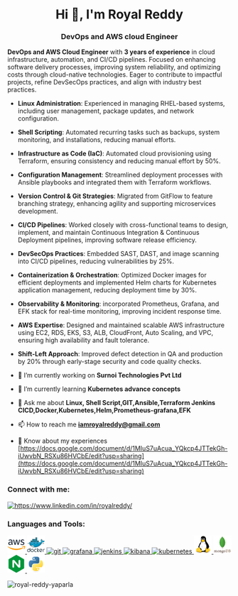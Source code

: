 <h1 align="center">Hi 👋, I'm Royal Reddy</h1>
<h3 align="center">DevOps and AWS cloud Engineer</h3>

**DevOps and AWS Cloud Engineer** with **3 years of experience** in cloud infrastructure, automation, and CI/CD pipelines. Focused on enhancing software delivery processes, improving system reliability, and optimizing costs through cloud-native technologies. Eager to contribute to impactful projects, refine DevSecOps practices, and align with industry best practices.

- **Linux Administration**: Experienced in managing RHEL-based systems, including user management, package updates, and network configuration.
- **Shell Scripting**: Automated recurring tasks such as backups, system monitoring, and installations, reducing manual efforts.
- **Infrastructure as Code (IaC)**: Automated cloud provisioning using Terraform, ensuring consistency and reducing manual effort by 50%.
- **Configuration Management**: Streamlined deployment processes with Ansible playbooks and integrated them with Terraform workflows.
- **Version Control & Git Strategies**: Migrated from GitFlow to feature branching strategy, enhancing agility and supporting microservices development.
- **CI/CD Pipelines**: Worked closely with cross-functional teams to design, implement, and maintain Continuous Integration & Continuous Deployment pipelines, improving software release efficiency.
- **DevSecOps Practices**: Embedded SAST, DAST, and image scanning into CI/CD pipelines, reducing vulnerabilities by 25%.
- **Containerization & Orchestration**: Optimized Docker images for efficient deployments and implemented Helm charts for Kubernetes application management, reducing deployment time by 30%.
- **Observability & Monitoring**: incorporated Prometheus, Grafana, and EFK stack for real-time monitoring, improving incident response time.
- **AWS Expertise**: Designed and maintained scalable AWS infrastructure using EC2, RDS, EKS, S3, ALB, CloudFront, Auto Scaling, and VPC, ensuring high availability and fault tolerance.
- **Shift-Left Approach**: Improved defect detection in QA and production by 20% through early-stage security and code quality checks.


- 🔭 I’m currently working on **Surnoi Technologies Pvt Ltd**

- 🌱 I’m currently learning **Kubernetes advance concepts**

- 💬 Ask me about **Linux, Shell Script,GIT,Ansible,Terraform Jenkins CICD,Docker,Kubernetes,Helm,Prometheus-grafana,EFK**

- 📫 How to reach me **iamroyalreddy@gmail.com**

- 📄 Know about my experiences [https://docs.google.com/document/d/1MIuS7uAcua_YQkcp4JTTekGh-iUwvbN_RSXu86HVCbE/edit?usp=sharing](https://docs.google.com/document/d/1MIuS7uAcua_YQkcp4JTTekGh-iUwvbN_RSXu86HVCbE/edit?usp=sharing)

<h3 align="left">Connect with me:</h3>
<p align="left">
<a href="https://linkedin.com/in/https://www.linkedin.com/in/royalreddy/" target="blank"><img align="center" src="https://raw.githubusercontent.com/rahuldkjain/github-profile-readme-generator/master/src/images/icons/Social/linked-in-alt.svg" alt="https://www.linkedin.com/in/royalreddy/" height="30" width="40" /></a>
</p>

<h3 align="left">Languages and Tools:</h3>
<p align="left"> <a href="https://aws.amazon.com" target="_blank" rel="noreferrer"> <img src="https://raw.githubusercontent.com/devicons/devicon/master/icons/amazonwebservices/amazonwebservices-original-wordmark.svg" alt="aws" width="40" height="40"/> </a> <a href="https://www.docker.com/" target="_blank" rel="noreferrer"> <img src="https://raw.githubusercontent.com/devicons/devicon/master/icons/docker/docker-original-wordmark.svg" alt="docker" width="40" height="40"/> </a> <a href="https://git-scm.com/" target="_blank" rel="noreferrer"> <img src="https://www.vectorlogo.zone/logos/git-scm/git-scm-icon.svg" alt="git" width="40" height="40"/> </a> <a href="https://grafana.com" target="_blank" rel="noreferrer"> <img src="https://www.vectorlogo.zone/logos/grafana/grafana-icon.svg" alt="grafana" width="40" height="40"/> </a> <a href="https://www.jenkins.io" target="_blank" rel="noreferrer"> <img src="https://www.vectorlogo.zone/logos/jenkins/jenkins-icon.svg" alt="jenkins" width="40" height="40"/> </a> <a href="https://www.elastic.co/kibana" target="_blank" rel="noreferrer"> <img src="https://www.vectorlogo.zone/logos/elasticco_kibana/elasticco_kibana-icon.svg" alt="kibana" width="40" height="40"/> </a> <a href="https://kubernetes.io" target="_blank" rel="noreferrer"> <img src="https://www.vectorlogo.zone/logos/kubernetes/kubernetes-icon.svg" alt="kubernetes" width="40" height="40"/> </a> <a href="https://www.linux.org/" target="_blank" rel="noreferrer"> <img src="https://raw.githubusercontent.com/devicons/devicon/master/icons/linux/linux-original.svg" alt="linux" width="40" height="40"/> </a> <a href="https://www.mongodb.com/" target="_blank" rel="noreferrer"> <img src="https://raw.githubusercontent.com/devicons/devicon/master/icons/mongodb/mongodb-original-wordmark.svg" alt="mongodb" width="40" height="40"/> </a> <a href="https://www.nginx.com" target="_blank" rel="noreferrer"> <img src="https://raw.githubusercontent.com/devicons/devicon/master/icons/nginx/nginx-original.svg" alt="nginx" width="40" height="40"/> </a> <a href="https://www.python.org" target="_blank" rel="noreferrer"> <img src="https://raw.githubusercontent.com/devicons/devicon/master/icons/python/python-original.svg" alt="python" width="40" height="40"/> </a> </p>

<p><img align="center" src="https://github-readme-stats.vercel.app/api/top-langs?username=royal-reddy-yaparla&show_icons=true&locale=en&layout=compact" alt="royal-reddy-yaparla" /></p>
